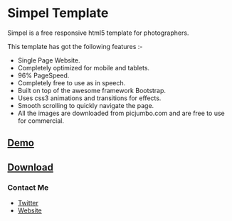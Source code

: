 # Simpel Template

Simpel is a free responsive html5 template for photographers.

This template has got the following features :-

- Single Page Website.
- Completely optimized for mobile and tablets.
- 96% PageSpeed.
- Completely free to use as in speech.
- Built on top of the awesome framework Bootstrap.
- Uses css3 animations and transitions for effects.
- Smooth scrolling to quickly navigate the page.
- All the images are downloaded from picjumbo.com and are free to use for commercial.

## [Demo](http://jaykanakiya.com/demos/simpel)
## [Download](https://github.com/kanakiyajay/simpel/archive/master.zip)

### Contact Me

- [Twitter](http://twitter.com/techiejayk)
- [Website](http://jaykanakiya.com/)
